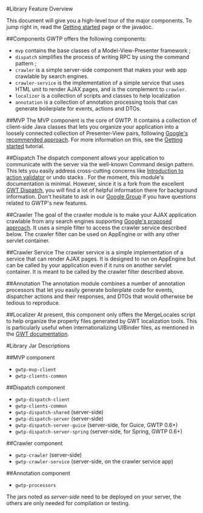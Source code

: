 #Library Feature Overview

This document will give you a high-level tour of the major components. To jump right in, read the [Getting started][gs]
page or the javadoc.

##Components
GWTP offers the following components:

* `mvp` contains the base classes of a Model-View-Presenter framework ;
* `dispatch` simplifies the process of writing RPC by using the command pattern ;
* `crawler` is a simple server-side component that makes your web app crawlable by search engines.
* `crawler-service` is the implementation of a simple service that uses HTML unit to render AJAX pages, and is the complement to `crawler`.
* `localizer` is a collection of scripts and classes to help localization
* `annotation` is a collection of annotation processing tools that can generate boilerplate for events, actions and DTOs.

##MVP
The MVP component is the core of GWTP. It contains a collection of client-side Java classes that lets you organize
your application into a loosely connected collection of Presenter-View pairs, following [Google's recommended
approach](http://code.google.com/events/io/2009/sessions/GoogleWebToolkitBestPractices.html). For more information on
 this, see the [Getting started][gs] tutorial.

##Dispatch
The dispatch component allows your application to communicate with the server via the well-known Command design
pattern. This lets you easily address cross-cutting concerns like [Introduction to action validator][av] or undo stacks
. For the moment, this module's documentation is minimal. However, since it is a fork from the excellent [GWT Dispatch](http://code.google.com/p/gwt-dispatch/), you will find a lot of helpful information  there for background information. Don't hesitate to ask in our [Google Group](http://groups.google.com/group/gwt-platform) if you have questions related to GWTP's new features.

##Crawler
The goal of the crawler module is to make your AJAX application crawlable from any search engines supporting [Google's proposed approach](https://www.youtube.com/watch?v=PDuhR18-EdM). It uses a simple filter to access the crawler service described below. The crawler filter can be used on AppEngine or with any other servlet container.

##Crawler Service
The crawler service is a simple implementation of a service that can render AJAX pages. It is designed to run on AppEngine but can be called by your application even if it runs on another servlet container. It is meant to be called by the crawler filter described above.

##Annotation
The annotation module combines a number of annotation processors that let you easily generate boilerplate code for events, dispatcher actions and their responses, and DTOs that would otherwise be tedious to reproduce.

##Localizer
At present, this component only offers the MergeLocales script to help organize the property files generated by GWT
localization tools. This is particularly useful when internationalizing UIBinder files, as mentioned in the [GWT documentation](https://developers.google.com/web-toolkit/doc/latest/DevGuideUiBinderI18n?hl=fr#Bonjour).

#Library Jar Descriptions

##MVP component
* `gwtp-mvp-client`
* `gwtp-clients-common`

##Dispatch component
* `gwtp-dispatch-client`
* `gwtp-clients-common`
* `gwtp-dispatch-shared` (server-side)
* `gwtp-dispatch-server` (server-side)
* `gwtp-dispatch-server-guice` (server-side, for Guice, GWTP 0.6+)
* `gwtp-dispatch-server-spring` (server-side, for Spring, GWTP 0.6+)

##Crawler component
* `gwtp-crawler` (server-side)
* `gwtp-crawler-service` (server-side, on the crawler service app)

##Annotation component
* `gwtp-processors`

The jars noted as _server-side_ need to be deployed on your server, the others are only needed for compilation or testing.

[gs]: gwtp/basicfeatures/Getting-started.html "Getting Started"
[av]: gwtp/communication/ "Action Validators"
